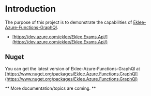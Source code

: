 # Introduction

The purpose of this project is to demonstrate the capabilities of [Eklee-Azure-Functions-GraphQl](https://github.com/seekdavidlee/Eklee-Azure-Functions-GraphQl).

* [https://dev.azure.com/eklee/Eklee.Exams.Api/](https://dev.azure.com/eklee/Eklee.Exams.Api/)

## Nuget

You can get the latest version of Eklee-Azure-Functions-GraphQl at [https://www.nuget.org/packages/Eklee.Azure.Functions.GraphQl](https://www.nuget.org/packages/Eklee.Azure.Functions.GraphQl)

** More documentation/topics are coming. **